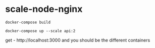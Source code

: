 # scale-node-nginx
`docker-compose build`

`docker-compose up --scale api:2`

get - http://localhost:3000 and you should be the different containers 
